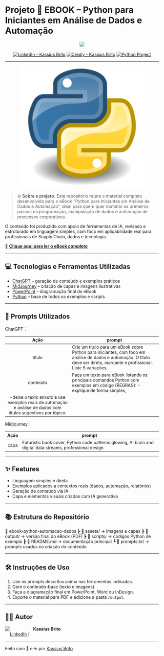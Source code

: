 # Projeto 📘 EBOOK – Python para Iniciantes em Análise de Dados e Automação 
<p align="center">
    <img width="120" src=".github/assets/banner.png">
</p>

<p align="center">
<a href="https://www.linkedin.com/in/kassius-kb/"><img src="https://img.shields.io/badge/LinkedIn-Kassius%20Brito-0A66C2?logo=linkedin&logoColor=white" alt="LinkedIn - Kassius Brito"></a>
<a href="https://www.credly.com/users/kassius-brito/badges#credly"><img src="https://img.shields.io/badge/Credly-Certifications-orange?logo=credly&logoColor=white" alt="Credly - Kassius Brito"></a>
<a href="https://www.python.org/" title="Go to Python homepage"><img src="https://img.shields.io/badge/Python-Automation%20%26%20Data%20Analysis-blue?logo=python&amp;logoColor=yellow" alt="Python Project"></a>
</p>

-------

<p align="center">
<img 
    src="./assets/cover.png"
    width="400"  
/>
</p>



> ⚙️ **Sobre o projeto:** Este repositório reúne o material completo desenvolvido para o eBook “Python para Iniciantes em Análise de Dados e Automação”, ideal para quem quer dominar os primeiros passos na programação, manipulação de dados e automação de processos corporativos.  

O conteúdo foi produzido com apoio de ferramentas de IA, revisado e estruturado em linguagem simples, com foco em aplicabilidade real para profissionais de Supply Chain, dados e tecnologia.  

📗 [**Clique aqui para ler o eBook completo**](https://github.com/Kassius1996/ebook-python-automacao-dados/blob/main/output/Ebook_Python_Automacao.pdf)

---

## 💻 Tecnologias e Ferramentas Utilizadas

- [ChatGPT](https://chat.openai.com/) – geração de conteúdo e exemplos práticos  
- [MidJourney](https://www.midjourney.com/app/) – criação de capas e imagens ilustrativas  
- [PowerPoint](https://www.microsoft.com/en/microsoft-365/powerpoint) – diagramação final do eBook  
- [Python](https://www.python.org/) – base de todos os exemplos e scripts  

---

## 🧠 Prompts Utilizados

ChatGPT：

|   Ação   | prompt                                                                                                                                                                                                                                                                                            |
| :------: | -------------------------------------------------------------------------------------------------------------------------------------------------------------------------------------------------------------------------------------------------------------------------------------------------- |
|  título  | Crie um título para um eBook sobre Python para iniciantes, com foco em análise de dados e automação. O título deve ser direto, marcante e profissional. Liste 5 variações.                                                                                                                        |
| conteúdo | Faça um texto para eBook listando os principais comandos Python com exemplos em código {REGRAS}: - explique de forma simples, 
-deixe o texto enxuto e use exemplos reais de automação e análise de dados com títulos sugestivos por tópico.                                                        |

Midjourney：

|  Ação  | prompt                                                                                                       |
| :----: | ------------------------------------------------------------------------------------------------------------ |
| capa   | Futuristic book cover, Python code patterns glowing, AI brain and digital data streams, professional design. |

---

## ✨ Features

- Linguagem simples e direta  
- Exemplos aplicados a contextos reais (dados, automação, relatórios)  
- Geração de conteúdo via IA  
- Capa e elementos visuais criados com IA generativa  

---

## 📚 Estrutura do Repositório

📂 ebook-python-automacao-dados
┣ 📁 assets/ → imagens e capas
┣ 📁 output/ → versão final do eBook (PDF)
┣ 📁 scripts/ → códigos Python de exemplo
┣ 📄 README.md → documentação principal
┗ 📄 prompts.txt → prompts usados na criação do conteúdo


---

## 🛠️ Instruções de Uso

1. Use os prompts descritos acima nas ferramentas indicadas.  
2. Gere o conteúdo-base (texto e imagens).  
3. Faça a diagramação final em PowerPoint, Word ou InDesign.  
4. Exporte o material para PDF e adicione à pasta `/output`.  

---

## 👨‍💻 Autor

<p>
    <img 
      align=left 
      margin=10 
      width=80 
      src="https://avatars.githubusercontent.com/u/166886301?v=4"
    />
    <p>&nbsp;&nbsp;&nbsp;<strong>Kassius Brito</strong><br>
    &nbsp;&nbsp;&nbsp;
        <a href="https://www.linkedin.com/in/kassius-kb">LinkedIn</a>&nbsp;|&nbsp;
        </p>
</p>

---

Feito com 🧠 e ☕ por [Kassius Brito](https://github.com/Kassius1996)
